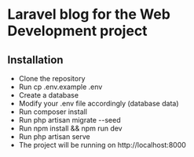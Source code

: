 <h1>Laravel blog for the Web Development project</h1>

<h2>Installation</h2>
<ul>
    <li>Clone the repository</li>
    <li>Run cp .env.example .env</li>
    <li>Create a database</li>
    <li>Modify your .env file accordingly (database data)</li>
    <li>Run composer install</li>
    <li>Run php artisan migrate --seed</li>
    <li>Run npm install && npm run dev</li>
    <li>Run php artisan serve</li>
    <li>The project will be running on http://localhost:8000
</ul>